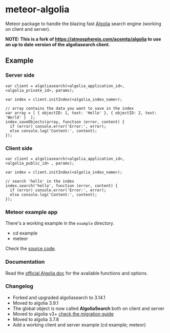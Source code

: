 # meteor-algolia

Meteor package to handle the blazing fast [Algolia](http://algolia.com) search engine (working on client and server).

**NOTE: This is a fork of  https://atmospherejs.com/acemtp/algolia to use an up to date version of the algoliasearch client.**

## Example

### Server side

    var client = algoliasearch(<algolia_application_id>, <algolia_private_id>, params);

    var index = client.initIndex(<algolia_index_name>);

    // array contains the data you want to save in the index
    var array = [ { objectID: 1, text: 'Hello' }, { objectID: 2, text: 'World' }  ];
    index.saveObjects(array, function (error, content) {
      if (error) console.error('Error:', error);
      else console.log('Content:', content);
    });

### Client side

    var client = algoliasearch(<algolia_application_id>, <algolia_public_id> , params);

    var index = client.initIndex(<algolia_index_name>);

    // search 'hello' in the index
    index.search('hello', function (error, content) {
      if (error) console.error('Error:', error);
      else console.log('Content:', content);
    });

### Meteor example app

There's a working example in the `example` directory.

- cd example
- meteor

Check the [source code](https://github.com/acemtp/meteor-algolia/tree/master/example).

### Documentation

Read the [official Algolia doc](https://www.algolia.com/doc/node#using-the-api) for the available functions and options.

### Changelog
- Forked and upgraded algoliasearch to 3.14.1
- Moved to algolia 3.9.1
- The global object is now called **AlgoliaSearch** both on client and server
- Moved to algolia v3+ [check the migration guide](https://github.com/algolia/algoliasearch-client-js/wiki/Migration-guide-from-2.x.x-to-3.x.x)
- Moved to algolia 3.7.8
- Add a working client and server example (cd example; meteor)
